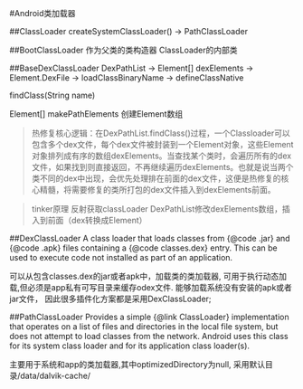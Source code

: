 #Android类加载器

##ClassLoader
createSystemClassLoader() -> PathClassLoader

##BootClassLoader
作为父类的类构造器
ClassLoader的内部类

##BaseDexClassLoader
DexPathList -> Element[] dexElements -> Element.DexFile -> loadClassBinaryName -> defineClassNative

findClass(String name)

Element[] makePathElements 创建Element数组

> 热修复核心逻辑：在DexPathList.findClass()过程，一个Classloader可以包含多个dex文件，每个dex文件被封装到一个Element对象，这些Element对象排列成有序的数组dexElements。当查找某个类时，会遍历所有的dex文件，如果找到则直接返回，不再继续遍历dexElements。也就是说当两个类不同的dex中出现，会优先处理排在前面的dex文件，这便是热修复的核心精髓，将需要修复的类所打包的dex文件插入到dexElements前面。

> tinker原理 反射获取classLoader DexPathList修改dexElements数组，插入到前面（dex转换成Element）

##DexClassLoader
A class loader that loads classes from {@code .jar} and {@code .apk} files containing a {@code classes.dex} entry. This can be used to execute code not installed as part of an application.

可以从包含classes.dex的jar或者apk中，加载类的类加载器, 可用于执行动态加载,但必须是app私有可写目录来缓存odex文件. 能够加载系统没有安装的apk或者jar文件， 因此很多插件化方案都是采用DexClassLoader;

##PathClassLoader
Provides a simple {@link ClassLoader} implementation that operates on a list of files and directories in the local file system, but does not attempt to load classes from the network. Android uses this class for its system class loader and for its application class loader(s).

主要用于系统和app的类加载器,其中optimizedDirectory为null, 采用默认目录/data/dalvik-cache/


